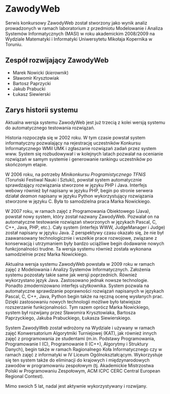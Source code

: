 ZawodyWeb
=========

Serwis konkursowy ZawodyWeb został stworzony jako wynik analiz prowadzonych w ramach laboratorium z przedmiotu Modelowanie i Analiza Systemów Informatycznych (MASI) w roku akademickim 2008/2009 na Wydziale Matematyki i Informatyki Uniwersytetu Mikołaja Kopernika w Toruniu.

Zespół rozwijający ZawodyWeb
----------------------------

* Marek Nowicki (_kierownik_)
* Sławomir Krysztowiak
* Bartosz Paprzycki
* Jakub Prabucki
* Łukasz Siewierski

Zarys historii systemu
----------------------
Aktualna wersja systemu ZawodyWeb jest już trzecią z kolei wersją systemu do automatycznego testowania rozwiązań.

Historia rozpoczęła się w 2002 roku. W tym czasie powstał system informatyczny pozwalający na rejestrację uczestników Konkursu Informatycznego WMiI UMK i zgłaszanie rozwiązań zadań przez system www. System się rozbudowywał i w kolejnych latach pozwalał na ocenianie rozwiązań w samym systemie i generowanie rankingu uczestników po skończonym etapie.

W 2006 roku, na potrzeby _Minikonkursu Programistycznego TFNiS_ (Toruński Festiwal Nauki i Sztuki), powstał system automatycznie sprawdzający rozwiązania stworzone w języku PHP i Java. Interfejs webowy również był napisany w języku PHP, begin po stronie serwera działał _deamon_ napisany w języku Python wykorzystujący rozwiązania stworzone w języku C. Była to samodzielna praca Marka Nowickiego.

W 2007 roku, w ramach zajęć z Programowania Obiektowego (Java), powstał nowy system, który został nazwany ZawodyWeb. Pozwalał on na automatyczne testowanie rozwiązań stworzonych w językach Pascal, C, C++, Java, PHP, etc.). Cały system (interfejs WWW, JudgeManager i Judge) został napisany w języku Java. Z perspektywy czasu okazało się, że nie był zaawansowany technologicznie i wszelkie prace rozwojowe, związane z konserwacją i utrzymaniem były bardzo uciążliwe begin dodawanie nowych funkcjonalności trudne. Ta wersja systemu również została wykonana samodzielnie przez Marka Nowickiego.

Aktualna wersja systemu ZawodyWeb powstała w 2009 roku w ramach zajęć z Modelowania i Analizy Systemów Informatycznych. Założenia systemu pozostały takie same jak wersji poprzednich. Również wykorzystano język Java. Zastosowano jednak nowsze technologie. Ponadto zmodernizowano interfejs użytkownika. System pozwala na automatyczne sprawdzanie poprawności rozwiązań napisanych w językach Pascal, C, C++, Java, Python begin także na ręczną ocenę wysłanych prac. Dzięki zastosowaniu nowych technologii możliwe było łatwiejsze rozszerzanie funkcjonalności. Tym razem oprócz Marka Nowickiego, system był rozwijany przez Sławomira Krysztowiaka, Bartosza Paprzyckiego, Jakuba Prabuckiego, Łukasza Siewierskiego.

System ZawodyWeb został wdrożony na Wydziale i używany w ramach zajęć Konwersatorium Algorytmiki Turniejowej (KAT), jak również innych zajęć z programowania ze studentami (m.in. Podstawy Programowania, Programowanie I (C), Programowanie II (C++), Algorytmy i Struktury Danych), begin także w ramach Ragionalnego Koła Informatycznego czy w ramach zajęć z informatyki w IV Liceum Ogólnokształcącym. Wykorzystuje się ten system także do eliminacji do krajowych i międzynarodowych zawodów w programowaniu zespołowym (tj. Akademickie Mistrzostwa Polski w Programowaniu Zespołowym, ACM ICPC CERC Central European Regional Contest).

Mimo swoich 5 lat, nadal jest aktywnie wykorzystywany i rozwijany.

